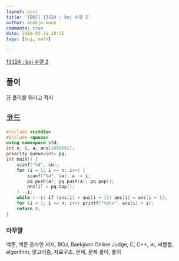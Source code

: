 ```yaml
---
layout: post
title: '[BOJ] 13324 : boj 수열 2'
author: wookje.kwon
comments: true
date: 2018-03-31 20:25
tags: [boj, math]

---
```


[13324 : boj 수열 2](https://www.acmicpc.net/problem/13324)

## 풀이

끙 풀이를 뭐라고 적지

## 코드

```cpp
#include <cstdio>
#include <queue>
using namespace std;
int n, i, a, ans[1000001];
priority_queue<int> pq;
int main() {
    scanf("%d", &n);
    for (i = 1; i <= n; i++) {
        scanf("%d", &a); a -= i;
        pq.push(a); pq.push(a); pq.pop();
        ans[i] = pq.top();
    } --i;
    while (--i) if (ans[i] > ans[i + 1]) ans[i] = ans[i + 1];
    for (i = 1; i <= n; i++) printf("%d\n", ans[i] + i);
    return 0;
}
```

### 아무말  
백준, 백준 온라인 저지, BOJ, Baekjoon Online Judge, C, C++, 씨, 씨쁠쁠, algorithm, 알고리즘, 자료구조, 문제, 문제 풀이, 풀이
